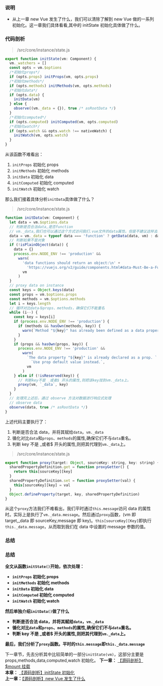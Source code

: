 ### 说明

- 从上一章 new Vue 发生了什么，我们可以清除了解到 new Vue 做的一系列初始化。这一章我们具体看看,其中的 initState 初始化具体做了什么。

### 代码剖析

> /src/core/instance/state.js

```javascript
export function initState(vm: Component) {
  vm._watchers = []
  const opts = vm.$options
  /*初始化props*/
  if (opts.props) initProps(vm, opts.props)
  /*初始化methods*/
  if (opts.methods) initMethods(vm, opts.methods)
  /*初始化data*/
  if (opts.data) {
    initData(vm)
  } else {
    observe((vm._data = {}), true /* asRootData */)
  }
  /*初始化computed*/
  if (opts.computed) initComputed(vm, opts.computed)
  /*初始化watch*/
  if (opts.watch && opts.watch !== nativeWatch) {
    initWatch(vm, opts.watch)
  }
}
```

从该函数不难看出：

1. `initProps` 初始化 props
2. `initMethods` 初始化 methods
3. `initData` 初始化 data
4. `initComputed` 初始化 computed
5. `initWatch` 初始化 watch

那么我们接着具体分析`initData`具体做了什么？

> /src/core/instance/state.js

```javascript
function initData(vm: Component) {
  let data = vm.$options.data
  // 判断是否合法data,是否function
  // vm._data,我们也可以通过这个方式访问我们.vue文件的data属性。但是不建议这样去获取。
  data = vm._data = typeof data === 'function' ? getData(data, vm) : data || {}
  // 判断如果不是对象
  if (!isPlainObject(data)) {
    data = {}
    process.env.NODE_ENV !== 'production' &&
      warn(
        'data functions should return an object:\n' +
          'https://vuejs.org/v2/guide/components.html#data-Must-Be-a-Function',
        vm
      )
  }
  // proxy data on instance
  const keys = Object.keys(data)
  const props = vm.$options.props
  const methods = vm.$options.methods
  let i = keys.length
  // 循环对比data与props、methods，确保它们不能重名
  while (i--) {
    const key = keys[i]
    if (process.env.NODE_ENV !== 'production') {
      if (methods && hasOwn(methods, key)) {
        warn(`Method "${key}" has already been defined as a data property.`, vm)
      }
    }
    if (props && hasOwn(props, key)) {
      process.env.NODE_ENV !== 'production' &&
        warn(
          `The data property "${key}" is already declared as a prop. ` +
            `Use prop default value instead.`,
          vm
        )
    } else if (!isReserved(key)) {
      // 判断key不是 _或者$ 开头的属性,则把该key挂到vm._data上。
      proxy(vm, `_data`, key)
    }
  }
  // 处理完上述后，通过 observe 方法对数据进行响应式处理
  // observe data
  observe(data, true /* asRootData */)
}
```

上述代码主要执行了：

1. 判断是否合法 data，并将其赋给`data`，`vm._data`
2. 循化对比`data`和`props`、`methods`的属性,确保它们不与`data`重名。
3. 判断 key 不是 \_或者$ 开头的属性,则把其代理到`vm._data`上。

> /src/core/instance/state.js

```javascript
export function proxy(target: Object, sourceKey: string, key: string) {
  sharedPropertyDefinition.get = function proxyGetter() {
    return this[sourceKey][key]
  }
  sharedPropertyDefinition.set = function proxySetter(val) {
    this[sourceKey][key] = val
  }
  Object.defineProperty(target, key, sharedPropertyDefinition)
}
```

从这个`proxy`方法我们不难看出，我们平时通过`this.message`访问 data 的属性时。实际上是执行了`vm._data.message`。然后通过`proxy`函数，(vm 即 target,\_data 即 sourceKey,message 即 key)。`this[sourceKey][Key]`即执行`this._data.message`，从而取到我们在 data 中设置的 message 参数的值。

### 总结

### 总结

**全文从函数`initState()`开始，依次处理：**

- **`initProps` 初始化 props**
- **`initMethods` 初始化 methods**
- **`initData` 初始化 data**
- **`initComputed` 初始化 computed**
- **`initWatch` 初始化 watch**

**然后单独介绍`initData()`做了什么**

- **判断是否合法 data，并将其赋给`data`，`vm._data`**
- **循化对比`data`和`props`、`methods`的属性,确保它们不与`data`重名。**
- **判断 key 不是 \_或者$ 开头的属性,则把其代理到`vm._data`上。**

**最后，我们分析了`proxy`函数。平时的`this.message`即`this._data.message`**

下一章节，先去分析其中比较简单的一部分`initState(vm)`，这部分主要是 props,methods,data,computed,watch 初始化。
**下一章：** [【源码剖析】$mount 挂载](https://github.com/yihan12/Blog/blob/main/vue2.6-analysis/%E3%80%90%E6%BA%90%E7%A0%81%E5%88%86%E6%9E%90%E3%80%91%24mount%E6%8C%82%E8%BD%BD.md)  
**本章：** [【源码剖析】initState 初始化](https://github.com/yihan12/Blog/blob/main/vue2.6-analysis/%E3%80%90%E6%BA%90%E7%A0%81%E5%89%96%E6%9E%90%E3%80%91initState%20%E5%88%9D%E5%A7%8B%E5%8C%96.md)  
**上一章：**[【源码剖析】new Vue 发生了什么](https://github.com/yihan12/Blog/blob/main/vue2.6-analysis/%E3%80%90%E6%BA%90%E7%A0%81%E5%89%96%E6%9E%90%E3%80%91new%20Vue%20%E5%8F%91%E7%94%9F%E4%BA%86%E4%BB%80%E4%B9%88.md)
